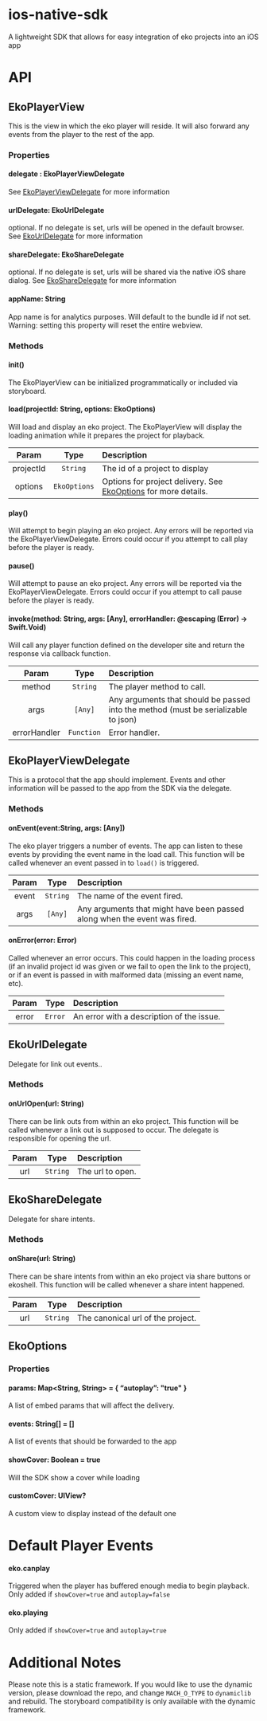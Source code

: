 # ios-native-sdk
A lightweight SDK that allows for easy integration of eko projects into an iOS app

# API
## EkoPlayerView
This is the view in which the eko player will reside. It will also forward any events from the player to the rest of the app.
### Properties
#### delegate : EkoPlayerViewDelegate
See [EkoPlayerViewDelegate](#ekoplayerviewdelegate) for more information
#### urlDelegate: EkoUrlDelegate
optional. If no delegate is set, urls will be opened in the default browser.
See [EkoUrlDelegate](#ekourldelegate) for more information
#### shareDelegate: EkoShareDelegate
optional. If no delegate is set, urls will be shared via the native iOS share dialog.
See [EkoShareDelegate](#ekosharedelegate) for more information
#### appName: String
App name is for analytics purposes. Will default to the bundle id if not set. Warning: setting this property will reset the entire webview.
### Methods
#### init()
The EkoPlayerView can be initialized programmatically or included via storyboard.
#### load(projectId: String, options: EkoOptions)
Will load and display an eko project. The EkoPlayerView will display the loading animation while it prepares the project for playback.

| Param           | Type           | Description  |
| :-------------: |:--------------:| :------------|
| projectId | `String` | The id of a project to display |
| options | `EkoOptions` | Options for project delivery. See [EkoOptions](#ekooptions) for more details. |

#### play()
Will attempt to begin playing an eko project. Any errors will be reported via the EkoPlayerViewDelegate. Errors could occur if you attempt to call play before the player is ready.
#### pause()
Will attempt to pause an eko project. Any errors will be reported via the EkoPlayerViewDelegate. Errors could occur if you attempt to call pause before the player is ready.
#### invoke(method: String, args: [Any], errorHandler: @escaping (Error) -> Swift.Void)
Will call any player function defined on the developer site and return the response via callback function.

| Param           | Type           | Description  |
| :-------------: |:--------------:| :------------|
| method | `String` | The player method to call. |
| args | `[Any]` | Any arguments that should be passed into the method (must be serializable to json) |
| errorHandler | `Function` | Error handler. |

## EkoPlayerViewDelegate
This is a protocol that the app should implement. Events and other information will be passed to the app from the SDK via the delegate.
### Methods
#### onEvent(event:String, args: [Any])
The eko player triggers a number of events. The app can listen to these events by providing the event name in the load call. This function will be called whenever an event passed in to `load()` is triggered.

| Param           | Type           | Description  |
| :-------------: |:--------------:| :------------|
| event | `String` | The name of the event fired. |
| args | `[Any]` | Any arguments that might have been passed along when the event was fired. |

#### onError(error: Error)
Called whenever an error occurs. This could happen in the loading process (if an invalid project id was given or we fail to open the link to the project), or if an event is passed in with malformed data (missing an event name, etc).

| Param           | Type           | Description  |
| :-------------: |:--------------:| :------------|
| error | `Error` | An error with a description of the issue. |

## EkoUrlDelegate
Delegate for link out events..
### Methods
#### onUrlOpen(url: String)
There can be link outs from within an eko project. This function will be called whenever a link out is supposed to occur. The delegate is responsible for opening the url.

| Param           | Type           | Description  |
| :-------------: |:--------------:| :------------|
| url | `String` | The url to open. |

## EkoShareDelegate
Delegate for share intents.
### Methods
#### onShare(url: String)
There can be share intents from within an eko project via share buttons or ekoshell. This function will be called whenever a share intent happened.

| Param           | Type           | Description  |
| :-------------: |:--------------:| :------------|
| url | `String` | The canonical url of the project. |

## EkoOptions
### Properties
#### params: Map<String, String> = { “autoplay”: "true" }
A list of embed params that will affect the delivery.
#### events: String[] = []
A list of events that should be forwarded to the app
#### showCover: Boolean = true
Will the SDK show a cover while loading
#### customCover: UIView?
A custom view to display instead of the default one

# Default Player Events
#### eko.canplay
Triggered when the player has buffered enough media to begin playback. Only added if `showCover=true` and `autoplay=false`
#### eko.playing
Only added if `showCover=true` and `autoplay=true`

# Additional Notes
Please note this is a static framework. If you would like to use the dynamic version, please download the repo, and change `MACH_O_TYPE` to  `dynamiclib` and rebuild. The storyboard compatibility is only available with the dynamic framework.

